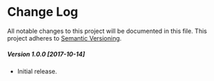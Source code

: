 # Change Log
All notable changes to this project will be documented in this file.
This project adheres to [Semantic Versioning](http://semver.org/). 


##### Version 1.0.0 [2017-10-14]
- Initial release.
